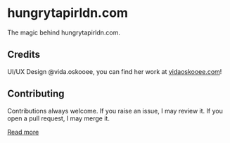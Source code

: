 # hungrytapirldn.com

The magic behind hungrytapirldn.com. 

## Credits

UI/UX Design @vida.oskooee, you can find her work at [vidaoskooee.com](//www.vidaoskooee.com)!

## Contributing 

Contributions always welcome. If you raise an issue, I may review it. If you open a pull request, I may merge it. 

[Read more](https://media.giphy.com/media/Ju7l5y9osyymQ/giphy.gif)